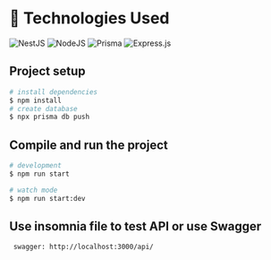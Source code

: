 # 🚀 Technologies Used

![NestJS](https://img.shields.io/badge/NestJS-E0234E?style=for-the-badge&logo=nestjs&logoColor=white)
![NodeJS](https://img.shields.io/badge/node.js-6DA55F?style=for-the-badge&logo=node.js&logoColor=white)
![Prisma](https://img.shields.io/badge/Prisma-2D3748?style=for-the-badge&logo=prisma&logoColor=white)
![Express.js](https://img.shields.io/badge/express.js-%23404d59.svg?style=for-the-badge&logo=express&logoColor=%2361DAFB)

## Project setup

```bash
# install dependencies
$ npm install
# create database
$ npx prisma db push
```

## Compile and run the project

```bash
# development
$ npm run start

# watch mode
$ npm run start:dev
```
## Use insomnia file to test API or use Swagger


```
 swagger: http://localhost:3000/api/
```